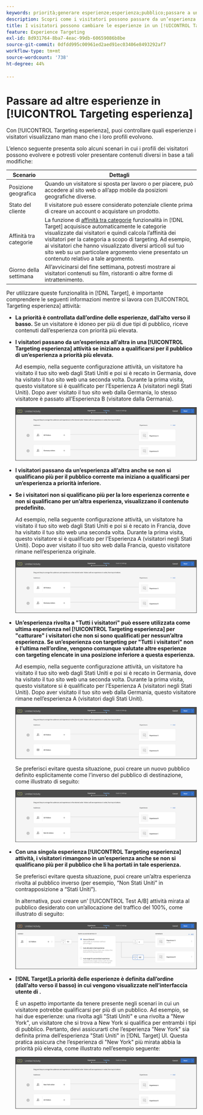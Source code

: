 ```yaml
---
keywords: priorità;generare esperienze;esperienza;pubblico;passare a un’altra esperienza;compositore esperienza visivo
description: Scopri come i visitatori possono passare da un’esperienza all’altra in una [!DNL Adobe Target] [!UICONTROL Targeting esperienza] (XT) man mano che i loro profili evolvono.
title: I visitatori possono cambiare le esperienze in un [!UICONTROL Targeting esperienza] Attività?
feature: Experience Targeting
exl-id: 8d931764-8ba7-4eac-99db-60659086b8be
source-git-commit: 0dfdd995c00961ed2aed91ec03406e8493292af7
workflow-type: tm+mt
source-wordcount: '738'
ht-degree: 44%

---
```


# Passare ad altre esperienze in [!UICONTROL Targeting esperienza]

Con [!UICONTROL Targeting esperienza], puoi controllare quali esperienze i visitatori visualizzano man mano che i loro profili evolvono.

L’elenco seguente presenta solo alcuni scenari in cui i profili dei visitatori possono evolvere e potresti voler presentare contenuti diversi in base a tali modifiche:

| Scenario | Dettagli |
|--- |--- |
| Posizione geografica | Quando un visitatore si sposta per lavoro o per piacere, può accedere al sito web o all’app mobile da posizioni geografiche diverse. |
| Stato del cliente | Il visitatore può essere considerato potenziale cliente prima di creare un account o acquistare un prodotto. |
| Affinità tra categorie | La funzione di [affinità tra categorie](/help/main/c-target/c-visitor-profile/category-affinity.md) funzionalità in [!DNL Target] acquisisce automaticamente le categorie visualizzate dai visitatori e quindi calcola l’affinità dei visitatori per la categoria a scopo di targeting. Ad esempio, ai visitatori che hanno visualizzato diversi articoli sul tuo sito web su un particolare argomento viene presentato un contenuto relativo a tale argomento. |
| Giorno della settimana | All’avvicinarsi del fine settimana, potresti mostrare ai visitatori contenuti su film, ristoranti o altre forme di intrattenimento. |

Per utilizzare queste funzionalità in [!DNL Target], è importante comprendere le seguenti informazioni mentre si lavora con [!UICONTROL Targeting esperienza] attività:

* **La priorità è controllata dall’ordine delle esperienze, dall’alto verso il basso.** Se un visitatore è idoneo per più di due tipi di pubblico, riceve contenuti dall’esperienza con priorità più elevata.
* **I visitatori passano da un’esperienza all’altra in una [!UICONTROL Targeting esperienza] attività se iniziano a qualificarsi per il pubblico di un’esperienza a priorità più elevata.**

  Ad esempio, nella seguente configurazione attività, un visitatore ha visitato il tuo sito web dagli Stati Uniti e poi si è recato in Germania, dove ha visitato il tuo sito web una seconda volta. Durante la prima visita, questo visitatore si è qualificato per l’Esperienza A (visitatori negli Stati Uniti). Dopo aver visitato il tuo sito web dalla Germania, lo stesso visitatore è passato all’Esperienza B (visitatore dalla Germania).

  ![Priorità Stati Uniti > Germania](/help/main/c-activities/t-experience-target/t-xt-create/assets/xt_priority_us_germany-new.png)

* **I visitatori passano da un’esperienza all’altra anche se non si qualificano più per il pubblico corrente ma iniziano a qualificarsi per un’esperienza a priorità inferiore.**
* **Se i visitatori non si qualificano più per la loro esperienza corrente e non si qualificano per un’altra esperienza, visualizzano il contenuto predefinito.**

  Ad esempio, nella seguente configurazione attività, un visitatore ha visitato il tuo sito web dagli Stati Uniti e poi si è recato in Francia, dove ha visitato il tuo sito web una seconda volta. Durante la prima visita, questo visitatore si è qualificato per l’Esperienza A (visitatori negli Stati Uniti). Dopo aver visitato il tuo sito web dalla Francia, questo visitatore rimane nell’esperienza originale.

  ![Priorità Stati Uniti > Germania](/help/main/c-activities/t-experience-target/t-xt-create/assets/xt_priority_us_germany-new.png)

* **Un’esperienza rivolta a &quot;Tutti i visitatori&quot; può essere utilizzata come ultima esperienza nel [!UICONTROL Targeting esperienza] per &quot;catturare&quot; i visitatori che non si sono qualificati per nessun’altra esperienza. Se un’esperienza con targeting per &quot;Tutti i visitatori&quot; non è l’ultima nell’ordine, vengono comunque valutate altre esperienze con targeting elencate in una posizione inferiore a questa esperienza.**

  Ad esempio, nella seguente configurazione attività, un visitatore ha visitato il tuo sito web dagli Stati Uniti e poi si è recato in Germania, dove ha visitato il tuo sito web una seconda volta. Durante la prima visita, questo visitatore si è qualificato per l’Esperienza A (visitatori negli Stati Uniti). Dopo aver visitato il tuo sito web dalla Germania, questo visitatore rimane nell’esperienza A (visitatori dagli Stati Uniti).

  ![Priorità Stati Uniti > Tutti i visitatori](/help/main/c-activities/t-experience-target/t-xt-create/assets/xt_priority_us_all_visitors-new.png)

  Se preferisci evitare questa situazione, puoi creare un nuovo pubblico definito esplicitamente come l’inverso del pubblico di destinazione, come illustrato di seguito:

  ![Priorità Stati Uniti > Non Stati Uniti](/help/main/c-activities/t-experience-target/t-xt-create/assets/xt_priority_us_not_us-new.png)

* **Con una singola esperienza [!UICONTROL Targeting esperienza] attività, i visitatori rimangono in un’esperienza anche se non si qualificano più per il pubblico che li ha portati in tale esperienza.**

  Se preferisci evitare questa situazione, puoi creare un’altra esperienza rivolta al pubblico inverso (per esempio, “Non Stati Uniti” in contrapposizione a “Stati Uniti”).

  In alternativa, puoi creare un’ [!UICONTROL Test A/B] attività mirata al pubblico desiderato con un’allocazione del traffico del 100%, come illustrato di seguito:

  ![Priorità una esperienza](/help/main/c-activities/t-experience-target/t-xt-create/assets/xt_priority_one_experience-new.png)

* **[!DNL Target]La priorità delle esperienze è definita dall’ordine (dall’alto verso il basso) in cui vengono visualizzate nell’interfaccia utente di .**

  È un aspetto importante da tenere presente negli scenari in cui un visitatore potrebbe qualificarsi per più di un pubblico. Ad esempio, se hai due esperienze: una rivolta agli &quot;Stati Uniti&quot; e una rivolta a &quot;New York&quot;, un visitatore che si trova a New York si qualifica per entrambi i tipi di pubblico. Pertanto, devi assicurarti che l’esperienza &quot;New York&quot; sia definita prima dell’esperienza &quot;Stati Uniti&quot; in [!DNL Target] UI. Questa pratica assicura che l’esperienza di &quot;New York&quot; più mirata abbia la priorità più elevata, come illustrato nell’esempio seguente:

  ![Priorità New York > Stati Uniti](/help/main/c-activities/t-experience-target/t-xt-create/assets/xt_priority_ny_us-new.png)

